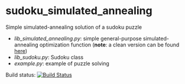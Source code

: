 # sudoku_simulated_annealing
Simple simulated-annealing solution of a sudoku puzzle

+ *lib_simulated_annealing.py*: simple general-purpose simulated-annealing optimization function (**note**: a clean version can be found [here](https://github.com/tcompa/SimulatedAnnealing))
+ *lib_sudoku.py*: Sudoku class
+ *example.py*: example of puzzle solving

Build status:
[![Build Status](https://travis-ci.org/tcompa/sudoku_simulated_annealing.svg?branch=master)](https://travis-ci.org/tcompa/sudoku_simulated_annealing)
